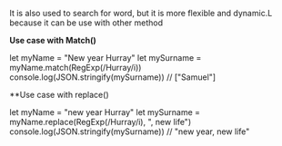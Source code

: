 It is also used to search for word, but it is more flexible and dynamic.L because it can be use with other method


**Use case with Match()**

let myName = "New year Hurray"
let mySurname = myName.match(RegExp(/Hurray/i))
console.log(JSON.stringify(mySurname)) // ["Samuel"]

**Use case with replace()

let myName = "new year Hurray"
let mySurname = myName.replace(RegExp(/Hurray/i), ", new life")
console.log(JSON.stringify(mySurname)) // "new year, new life"

